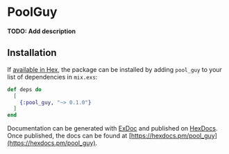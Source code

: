 # PoolGuy

**TODO: Add description**

## Installation

If [available in Hex](https://hex.pm/docs/publish), the package can be installed
by adding `pool_guy` to your list of dependencies in `mix.exs`:

```elixir
def deps do
  [
    {:pool_guy, "~> 0.1.0"}
  ]
end
```

Documentation can be generated with [ExDoc](https://github.com/elixir-lang/ex_doc)
and published on [HexDocs](https://hexdocs.pm). Once published, the docs can
be found at [https://hexdocs.pm/pool_guy](https://hexdocs.pm/pool_guy).

